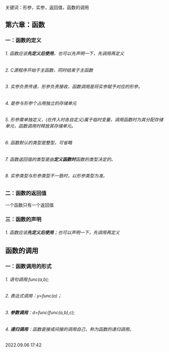 
关键词：形参，实参，返回值，函数的调用


## 第六章：函数

### 一：函数的定义

###### 1. 函数应该**先定义后使用**，也可以先声明一下，先调用再定义
###### 2. C源程序开始于主函数，同时结束于主函数
###### 3. 实参负责传递，形参负责接收，函数调用是将实参赋予对应的形参。
###### 4. 是参与形参个占用独立的存储单元
###### 5. *形参需单独定义*，(在传入时各自定义)属于临时变量，调用函数时为其分配存储单元，函数调用时释放其存储单元。
###### 6. 函数默认的类型是整型，可省略
###### 7. 函数返回值的类型是由**定义函数时**函数的类型决定的。
###### 8. 实参类型与形参类型不一致时，以形参类型为准。


### 二：函数的返回值
一个函数只有一个返回值


### 三：函数的声明

###### 1. 函数应该**先定义后使用**；也可以声明一下，先调用再定义


## 函数的调用

### 一：函数调用的形式

###### 1. 语句调用:func(a,b);
###### 2. 表达式调用：y=func(a)；
###### 3. **参数调用**：d=func(func(a,b),c);
###### 4. **递归调用**：函数直接或间接的调用自己，称为函数的递归调用。



2022.09.06 17:42

